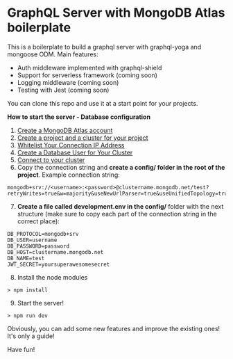 # GraphQL Server with MongoDB Atlas boilerplate #

This is a boilerplate to build a graphql server with graphql-yoga and mongoose ODM. 
Main features:
- Auth middleware implemented with graphql-shield
- Support for serverless framework (coming soon)
- Logging middleware (coming soon)
- Testing with Jest (coming soon)

You can clone this repo and use it at a start point for your projects.

**How to start the server - Database configuration**

1. [Create a MongoDB Atlas account](https://docs.atlas.mongodb.com/tutorial/create-atlas-account/)
2. [Create a project and a cluster for your project](https://docs.atlas.mongodb.com/tutorial/deploy-free-tier-cluster/)
3. [Whitelist Your Connection IP Address](https://docs.atlas.mongodb.com/tutorial/whitelist-connection-ip-address/)
4. [Create a Database User for Your Cluster](https://docs.atlas.mongodb.com/tutorial/create-mongodb-user-for-cluster/)
5. [Connect to your cluster](https://docs.atlas.mongodb.com/tutorial/connect-to-your-cluster/)
6. Copy the connection string and **create a config/ folder in the root of the project**. Example connection string: 
```
mongodb+srv://<username>:<password>@clustername.mongodb.net/test?retryWrites=true&w=majority&useNewUrlParser=true&useUnifiedTopology=true"
```
7. **Create a file called development.env in the config/** folder with the next structure (make sure to copy each part of the connection string in the correct place): 

```
DB_PROTOCOL=mongodb+srv
DB_USER=username
DB_PASSWORD=password
DB_HOST=clustername.mongodb.net
DB_NAME=test
JWT_SECRET=yoursuperawesomesecret
```

8. Install the node modules

```
> npm install
```
9. Start the server!

```
> npm run dev
```

Obviously, you can add some new features and improve the existing ones! It's only a guide!

Have fun!




